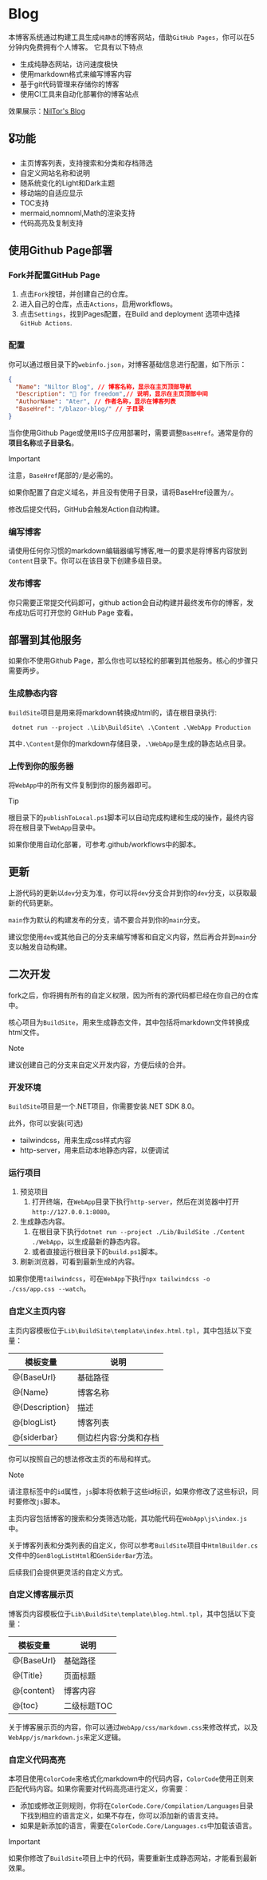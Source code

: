 # Blog

本博客系统通过构建工具生成`纯静态`的博客网站，借助`GitHub Pages`，你可以在5分钟内免费拥有个人博客。 它具有以下特点

- 生成纯静态网站，访问速度极快
- 使用markdown格式来编写博客内容
- 基于git代码管理来存储你的博客
- 使用CI工具来自动化部署你的博客站点

效果展示：[NilTor's Blog](https://blog.dusi.dev/)

## 🎖️功能

- 主页博客列表，支持搜索和分类和存档筛选
- 自定义网站名称和说明
- 随系统变化的Light和Dark主题
- 移动端的自适应显示
- TOC支持
- mermaid,nomnoml,Math的渲染支持
- 代码高亮及复制支持

## 使用Github Page部署

### Fork并配置GitHub Page

1. 点击`Fork`按钮，并创建自己的仓库。
2. 进入自己的仓库，点击`Actions`，启用workflows。
3. 点击`Settings`，找到Pages配置，在Build and deployment 选项中选择`GitHub Actions`.

### 配置

你可以通过根目录下的`webinfo.json`，对博客基础信息进行配置，如下所示：

```json
{
  "Name": "Niltor Blog", // 博客名称，显示在主页顶部导航
  "Description": "🗽 for freedom",// 说明，显示在主页顶部中间
  "AuthorName": "Ater", // 作者名称，显示在博客列表
  "BaseHref": "/blazor-blog/" // 子目录
}
```

当你使用Github Page或使用IIS子应用部署时，需要调整`BaseHref`。通常是你的**项目名称**或**子目录名**。

> [!IMPORTANT]
> 注意，`BaseHref`尾部的`/`是必需的。
>
> 如果你配置了自定义域名，并且没有使用子目录，请将BaseHref设置为`/`。

修改后提交代码，GitHub会触发Action自动构建。

### 编写博客

请使用任何你习惯的markdown编辑器编写博客,唯一的要求是将博客内容放到`Content`目录下。你可以在该目录下创建多级目录。

### 发布博客

你只需要正常提交代码即可，github action会自动构建并最终发布你的博客，发布成功后可打开您的 GitHub Page 查看。

## 部署到其他服务

如果你不使用Github Page，那么你也可以轻松的部署到其他服务。核心的步骤只需要两步。

### 生成静态内容

`BuildSite`项目是用来将markdown转换成html的，请在根目录执行:

```pwsh
 dotnet run --project .\Lib\BuildSite\ .\Content .\WebApp Production
```

其中`.\Content`是你的markdown存储目录，`.\WebApp`是生成的静态站点目录。

### 上传到你的服务器

将`WebApp`中的所有文件复制到你的服务器即可。

> [!TIP]
> 根目录下的`publishToLocal.ps1`脚本可以自动完成构建和生成的操作，最终内容将在根目录下`WebApp`目录中。
>
> 如果你使用自动化部署，可参考.github/workflows中的脚本。

## 更新

上游代码的更新以`dev`分支为准，你可以将`dev`分支合并到你的`dev`分支，以获取最新的代码更新。

`main`作为默认的构建发布的分支，请不要合并到你的`main`分支。

建议您使用`dev`或其他自己的分支来编写博客和自定义内容，然后再合并到`main`分支以触发自动构建。

## 二次开发

fork之后，你将拥有所有的自定义权限，因为所有的源代码都已经在你自己的仓库中。

核心项目为`BuildSite`，用来生成静态文件，其中包括将markdown文件转换成html文件。

> [!NOTE]
> 建议创建自己的分支来自定义开发内容，方便后续的合并。

### 开发环境

`BuildSite`项目是一个.NET项目，你需要安装.NET SDK 8.0。

此外，你可以安装(可选)

- tailwindcss，用来生成css样式内容
- http-server，用来启动本地静态内容，以便调试

### 运行项目

1. 预览项目
   1. 打开终端，在`WebApp`目录下执行`http-server`，然后在浏览器中打开`http://127.0.0.1:8080`。
2. 生成静态内容。
   1. 在根目录下执行`dotnet run --project ./Lib/BuildSite ./Content ./WebApp`，以生成最新的静态内容。
   2. 或者直接运行根目录下的`build.ps1`脚本。
3. 刷新浏览器，可看到最新生成的内容。

如果你使用`tailwindcss`，可在`WebApp`下执行`npx tailwindcss -o ./css/app.css --watch`。

### 自定义主页内容

主页内容模板位于`Lib\BuildSite\template\index.html.tpl`，其中包括以下变量：

|模板变量  |说明  |
|---------|---------|
|@{BaseUrl}   |  基础路径       |
|@{Name} |       博客名称  |
|@{Description} |    描述     |
|@{blogList} |    博客列表     |
|@{siderbar} |    侧边栏内容:分类和存档    |

你可以按照自己的想法修改主页的布局和样式。

> [!NOTE]
> 请注意标签中的`id`属性，`js`脚本将依赖于这些id标识，如果你修改了这些标识，同时要修改`js`脚本。

主页内容包括博客的搜索和分类筛选功能，其功能代码在`WebApp\js\index.js`中。

关于博客列表和分类列表的自定义，你可以参考`BuildSite`项目中`HtmlBuilder.cs`文件中的`GenBlogListHtml`和`GenSiderBar`方法。

后续我们会提供更灵活的自定义方式。

### 自定义博客展示页

博客页内容模板位于`Lib\BuildSite\template\blog.html.tpl`，其中包括以下变量：

|模板变量  |说明  |
|---------|---------|
|@{BaseUrl}   |  基础路径       |
|@{Title} |      页面标题  |
|@{content} |    博客内容     |
|@{toc} |   二级标题TOC    |

关于博客展示页的内容，你可以通过`WebApp/css/markdown.css`来修改样式，以及`WebApp/js/markdown.js`来定义逻辑。

### 自定义代码高亮

本项目使用`ColorCode`来格式化markdown中的代码内容，`ColorCode`使用正则来匹配代码内容。如果你需要对代码高亮进行定义，你需要：

- 添加或修改正则规则，你将在`ColorCode.Core/Compilation/Languages`目录下找到相应的语言定义，如果不存在，你可以添加新的语言支持。
- 如果是新添加的语言，需要在`ColorCode.Core/Languages.cs`中加载该语言。

> [!IMPORTANT]
> 如果你修改了`BuildSite`项目上中的代码，需要重新生成静态网站，才能看到最新效果。
